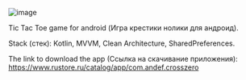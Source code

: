 ![image](https://github.com/user-attachments/assets/df30c26a-fe04-4169-99be-eb5a8c897583)


Tic Tac Toe game for android (Игра крестики нолики для андроид).

Stack (стек): Kotlin, MVVM, Clean Architecture, SharedPreferences.


The link to download the app (Cсылка на скачивание приложения): https://www.rustore.ru/catalog/app/com.andef.crosszero
